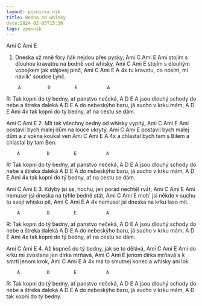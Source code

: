 ```yaml
---
layout: pisnicka.njk
title: Bedna od whisky
date:2024-02-05T15:30
tags: zpevnik
---
```


 Ami          C        Ami            E
1. Dneska už mně fóry ňák nejdou přes pysky,
    Ami              C          Ami   E       Ami
   stojím s dlouhou kravatou na bedně vod whisky,
     Ami               C        Ami          E
   stojím s dlouhým vobojkem jak stájovej pinč,
       Ami        C         Ami     E         A 4x
   tu kravatu, co nosím, mi navlík' soudce Lynč.

        A          D         E           A
R: Tak kopni do tý bedny, ať panstvo nečeká,
     A                 D           E        A
   jsou dlouhý schody do nebe a štreka daleká
     A          D        E            A
   do nebeskýho baru, já sucho v krku mám,
     A              D         E              Ami 4x
   tak kopni do tý bedny, ať na cestu se dám.

   Ami           C        Ami           E
2. Mít tak všechny bedny od whisky vypitý,
   Ami           C          Ami   E       Ami
   postavil bych malej dům na louce ukrytý,
    Ami              C        Ami           E
   postavil bych malej dům a z vokna koukal ven
    Ami                   C       Ami     E       A 4x
   a chlastal bych tam s Bilem a chlastal by tam Ben.

        A          D         E           A
R: Tak kopni do tý bedny, ať panstvo nečeká,
     A                 D           E        A
   jsou dlouhý schody do nebe a štreka daleká
     A          D        E            A
   do nebeskýho baru, já sucho v krku mám,
     A              D         E              Ami 4x
   tak kopni do tý bedny, ať na cestu se dám.
         

   Ami           C        Ami           E
3. Kdyby jsi se, hochu, jen porád nechtěl rvát,
   Ami           C          Ami   E       Ami
   nemusel jsi dneska na týhle bedně stát,
   Ami               C        Ami           E
   moh' jsi někde v suchu tu svoji whisku pít,
   Ami        C         Ami     E      A 4x
   nemusel jsi dneska na krku laso mít.

        A          D         E           A
R: Tak kopni do tý bedny, ať panstvo nečeká,
     A                 D           E        A
   jsou dlouhý schody do nebe a štreka daleká
     A          D        E            A
   do nebeskýho baru, já sucho v krku mám,
     A              D         E              Ami 4x
   tak kopni do tý bedny, ať na cestu se dám.
     



   Ami           C        Ami           E
4. Až kopneš do tý bedny, jak se to dělává,
    Ami           C    Ami   E       Ami
   do krku mi zvostane jen dírka mrňavá,
   Ami               C        Ami           E
   jenom dírka mrňavá a k smrti jenom krok,
   Ami             C    Ami     E       A 4x
   má to smutnej konec a whisky ani lok.


        A          D         E           A
R: Tak kopni do tý bedny, ať panstvo nečeká,
     A                 D           E        A
   jsou dlouhý schody do nebe a štreka daleká
     A          D        E            A
   do nebeskýho baru, já sucho v krku mám,
     A                  D      
   tak kopni do tý bedny.